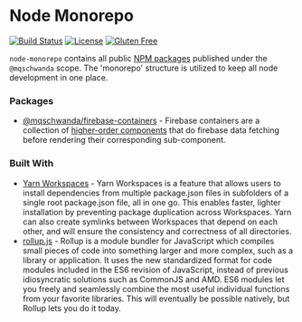 # Node Monorepo

[![Build Status](https://travis-ci.org/mqschwanda/node-monorepo.svg?branch=master)](https://travis-ci.org/mqschwanda/node-monorepo)
[![License](https://img.shields.io/npm/l/express.svg)](./LICENSE)
[![Gluten Free](https://img.shields.io/badge/gluten-free-yellow.svg)](https://celiac.org/live-gluten-free/glutenfreediet/food-options/)

`node-monorepo` contains all public [NPM packages](https://www.npmjs.com/~mqschwanda) published under the `@mqschwanda` scope. The 'monorepo' structure is utilized to keep all node development in one place.

### Packages
- [@mqschwanda/firebase-containers](https://github.com/mqschwanda/node-monorepo/tree/master/packages/firebase-containers) - Firebase containers are a collection of [higher-order components](https://reactjs.org/docs/higher-order-components.html) that do firebase data fetching before rendering their corresponding sub-component.

### Built With

- [Yarn Workspaces](https://yarnpkg.com/lang/en/docs/workspaces/) - Yarn Workspaces is a feature that allows users to install dependencies from multiple package.json files in subfolders of a single root package.json file, all in one go. This enables faster, lighter installation by preventing package duplication across Workspaces. Yarn can also create symlinks between Workspaces that depend on each other, and will ensure the consistency and correctness of all directories.
- [rollup.js](https://rollupjs.org/guide/en) - Rollup is a module bundler for JavaScript which compiles small pieces of code into something larger and more complex, such as a library or application. It uses the new standardized format for code modules included in the ES6 revision of JavaScript, instead of previous idiosyncratic solutions such as CommonJS and AMD. ES6 modules let you freely and seamlessly combine the most useful individual functions from your favorite libraries. This will eventually be possible natively, but Rollup lets you do it today.
